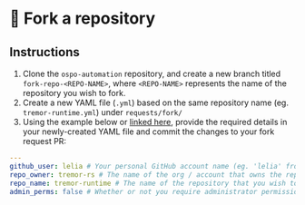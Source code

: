 # 🔁 Fork a repository

## Instructions

1. Clone the `ospo-automation` repository, and create a new branch titled `fork-repo-<REPO-NAME>`, where `<REPO-NAME>` represents the name of the repository you wish to fork.
1. Create a new YAML file (`.yml`) based on the same repository name (eg. `tremor-runtime.yml`) under `requests/fork/`
1. Using the example below or [linked here](../../wayfair-contribs/tremor-runtime.yml), provide the required details in your newly-created YAML file and commit the changes to your fork request PR:

```yaml
---
github_user: lelia # Your personal GitHub account name (eg. 'lelia' from https://github.com/lelia)
repo_owner: tremor-rs # The name of the org / account that owns the repository you wish to fork (eg. 'tremor-rs' from https://github.com/tremor-rs)
repo_name: tremor-runtime # The name of the repository that you wish to fork (eg. 'tremor-runtime' from https://github.com/tremor-rs/tremor-runtime)
admin_perms: false # Whether or not you require administrator permissions for the repository you are forking (eg. 'true')
```
